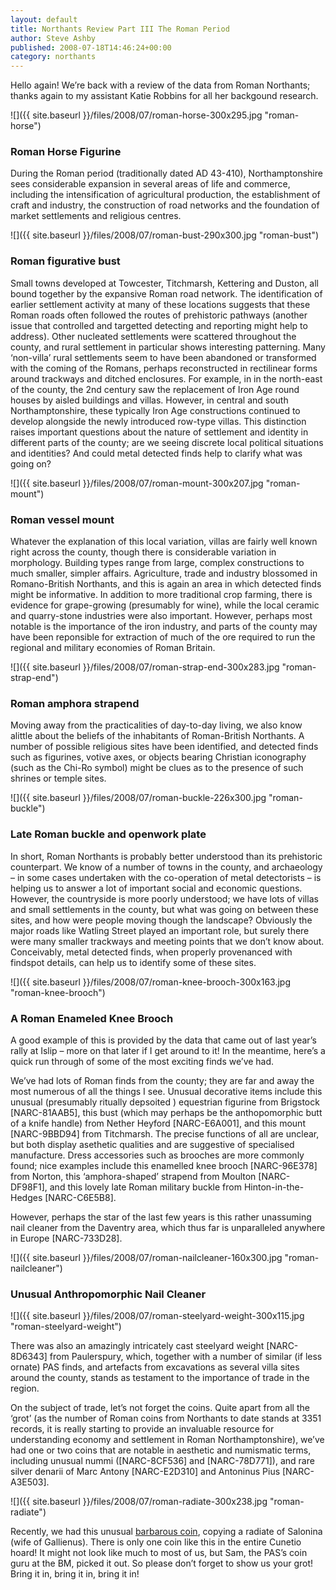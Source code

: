 ```yaml
---
layout: default
title: Northants Review Part III The Roman Period
author: Steve Ashby
published: 2008-07-18T14:46:24+00:00
category: northants
---
```

Hello again! We’re back with a review of the data from Roman Northants; thanks again to my assistant Katie Robbins for all her backgound research.

![]({{ site.baseurl }}/files/2008/07/roman-horse-300x295.jpg "roman-horse")

### Roman Horse Figurine

During the Roman period (traditionally dated AD 43-410), Northamptonshire sees considerable expansion in several areas of life and commerce, including the intensification of agricultural production, the establishment of craft and industry, the construction of road networks and the foundation of market settlements and religious centres.

![]({{ site.baseurl }}/files/2008/07/roman-bust-290x300.jpg "roman-bust")

### Roman figurative bust

Small towns developed at Towcester, Titchmarsh, Kettering and Duston, all bound together by the expansive Roman road network. The identification of earlier settlement activity at many of these locations suggests that these Roman roads often followed the routes of prehistoric pathways (another issue that controlled and targetted detecting and reporting might help to address). Other nucleated settlements were scattered throughout the county, and rural settlement in particular shows interesting patterning. Many ‘non-villa’ rural settlements seem to have been abandoned or transformed with the coming of the Romans, perhaps reconstructed in rectilinear forms around trackways and ditched enclosures. For example, in in the north-east of the county, the 2nd century saw the replacement of Iron Age round houses by aisled buildings and villas. However, in central and south Northamptonshire, these typically Iron Age constructions continued to develop alongside the newly introduced row-type villas. This distinction raises important questions about the nature of settlement and identity in different parts of the county; are we seeing discrete local political situations and identities? And could metal detected finds help to clarify what was going on?

![]({{ site.baseurl }}/files/2008/07/roman-mount-300x207.jpg "roman-mount")

### Roman vessel mount

Whatever the explanation of this local variation, villas are fairly well known right across the county, though there is considerable variation in morphology. Building types range from large, complex constructions to much smaller, simpler affairs. Agriculture, trade and industry blossomed in Romano-British Northants, and this is again an area in which detected finds might be informative. In addition to more traditional crop farming, there is evidence for grape-growing (presumably for wine), while the local ceramic and quarry-stone industries were also important. However, perhaps most notable is the importance of the iron industry, and parts of the county may have been reponsible for extraction of much of the ore required to run the regional and military economies of Roman Britain.

![]({{ site.baseurl }}/files/2008/07/roman-strap-end-300x283.jpg "roman-strap-end")

### Roman amphora strapend

Moving away from the practicalities of day-to-day living, we also know alittle about the beliefs of the inhabitants of Roman-British Northants. A number of possible religious sites have been identified, and detected finds such as figurines, votive axes, or objects bearing Christian iconography (such as the Chi-Ro symbol) might be clues as to the presence of such shrines or temple sites.

![]({{ site.baseurl }}/files/2008/07/roman-buckle-226x300.jpg "roman-buckle")

### Late Roman buckle and openwork plate

In short, Roman Northants is probably better understood than its prehistoric counterpart. We know of a number of towns in the county, and archaeology – in some cases undertaken with the co-operation of metal detectorists – is helping us to answer a lot of important social and economic questions. However, the countryside is more poorly understood; we have lots of villas and small settlements in the county, but what was going on between these sites, and how were people moving though the landscape? Obviously the major roads like Watling Street played an important role, but surely there were many smaller trackways and meeting points that we don’t know about. Conceivably, metal detected finds, when properly provenanced with findspot details, can help us to identify some of these sites.

![]({{ site.baseurl }}/files/2008/07/roman-knee-brooch-300x163.jpg "roman-knee-brooch")

### A Roman Enameled Knee Brooch

A good example of this is provided by the data that came out of last year’s rally at Islip – more on that later if I get around to it! In the meantime, here’s a quick run through of some of the most exciting finds we’ve had.

We’ve had lots of Roman finds from the county; they are far and away the most numerous of all the things I see. Unusual decorative items include this unusual (presumably ritually depsoited ) equestrian figurine from Brigstock [NARC-81AAB5], this bust (which may perhaps be the anthopomorphic butt of a knife handle) from Nether Heyford [NARC-E6A001], and this mount [NARC-9BBD94] from Titchmarsh. The precise functions of all are unclear, but both display asethetic qualities and are suggestive of specialised manufacture. Dress accessories such as brooches are more commonly found; nice examples include this enamelled knee brooch [NARC-96E378] from Norton, this ‘amphora-shaped’ strapend from Moulton [NARC-DF98F1], and this lovely late Roman military buckle from Hinton-in-the-Hedges [NARC-C6E5B8].

However, perhaps the star of the last few years is this rather unassuming nail cleaner from the Daventry area, which thus far is unparalleled anywhere in Europe [NARC-733D28].

![]({{ site.baseurl }}/files/2008/07/roman-nailcleaner-160x300.jpg "roman-nailcleaner")

### Unusual Anthropomorphic Nail Cleaner

![]({{ site.baseurl }}/files/2008/07/roman-steelyard-weight-300x115.jpg "roman-steelyard-weight")

There was also an amazingly intricately cast steelyard weight [NARC-8D6343] from Paulerspury, which, together with a number of similar (if less ornate) PAS finds, and artefacts from excavations as several villa sites around the county, stands as testament to the importance of trade in the region.

On the subject of trade, let’s not forget the coins. Quite apart from all the ‘grot’ (as the number of Roman coins from Northants to date stands at 3351 records, it is really starting to provide an invaluable resource for understanding economy and settlement in Roman Northamptonshire), we’ve had one or two coins that are notable in aesthetic and numismatic terms, including unusual nummi ([NARC-8CF536] and [NARC-78D771]), and rare silver denarii of Marc Antony [NARC-E2D310] and Antoninus Pius [NARC-A3E503].

![]({{ site.baseurl }}/files/2008/07/roman-radiate-300x238.jpg "roman-radiate")

Recently, we had this unusual [barbarous coin](http://www.findsdatabase.org.uk/hms/pas_obj.php?type=finds&id=001485A42A201AC9 "Salonina radiate"), copying a radiate of Salonina (wife of Gallienus). There is only one coin like this in the entire Cunetio hoard! It might not look like much to most of us, but Sam, the PAS’s coin guru at the BM, picked it out. So please don’t forget to show us your grot! Bring it in, bring it in, bring it in!
